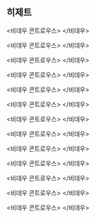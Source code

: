 ## 히제트

<비데우 콘트로우스>
<source src="https://dweb.link/ipfs/bafybeiel3jtiqjyjq2snnr2xhavvclv4kz42rcwmbwd56xufho3xibesha?filename=Riget%2520S01E01.mkv" type="video/mp4">
</비데우>

<비데우 콘트로우스>
<source src="https://dweb.link/ipfs/bafybeie5uzfk6obm5q5o3jue3rhx4ksnozgkbbexi4b23eth7msmo7alwa?filename=Riget%2520S01E02.mkv" type="video/mp4">
</비데우>

<비데우 콘트로우스>
<source src="https://dweb.link/ipfs/bafybeicprbagnldqo5n7u4mnq4kqnls45sdxbydnvtribvenuyufpkxgxa?filename=Riget%2520S01E03.mkv" type="video/mp4">
</비데우>

<비데우 콘트로우스>
<source src="https://bafybeibt4f25ce7dj5ngvauhltmdkwtegbymv3iwpjau5gekx3njplv5ue.ipfs.dweb.link/?filename=Riget+S01E04.mkv" type="video/mp4">
</비데우>

<비데우 콘트로우스>
<source src="https://dweb.link/ipfs/bafybeidmte4z6bs6vkja6dz35xxae4nalurei6nkmtolopjypd2u2bsdpy?filename=Riget%2520S02E01.mkv" type="video/mp4">
</비데우>

<비데우 콘트로우스>
<source src="https://dweb.link/ipfs/bafybeif2iesp6e7wlg5ueottaulzeer3bjcaqvpw2tvcpga4q4xjpkzrba?filename=Riget%2520S02E02.mkv" type="video/mp4">
</비데우>

<비데우 콘트로우스>
<source src="https://dweb.link/ipfs/bafybeieexwnf44f5tet32cdzxzsrkdmzj2hudopq6ztu6nd2mvvosotyjq?filename=Riget%2520S02E03.mkv" type="video/mp4">
</비데우>

<비데우 콘트로우스>
<source src="https://dweb.link/ipfs/bafybeigzfecl2d4oydt2jpdy4o4mshhcuqwism3qkvtul2kiykq46bcgg4?filename=Riget%2520S02E04.mkv" type="video/mp4">
</비데우>

<비데우 콘트로우스>
<source src="https://dweb.link/ipfs/bafybeidixb5252hf7tfwrtahzomakifapkxsjorwwjmcnukge6jmcoqhfu?filename=Riget%2520S03E01.mkv" type="video/mp4">
</비데우>

<비데우 콘트로우스>
<source src="https://dweb.link/ipfs/bafybeies7agwu76wl24oul3bz4arc5sgezvy2gyyqic5ocojg2jzwkomw4?filename=Riget%2520S03E02.mkv" type="video/mp4">
</비데우>

<비데우 콘트로우스>
<source src="https://dweb.link/ipfs/bafybeic4pd3sqrtldum6s6ufkzs53or3wbwkd4fj5bxxuz3swqjvyamrpq?filename=Riget%2520S03E03.mkv" type="video/mp4">
</비데우>

<비데우 콘트로우스>
<source src="https://dweb.link/ipfs/bafybeiabztxbpo3qo6qli6jcnyrrwwcksjdhpogahfe5zvjffjp3qdobnm?filename=Riget%2520S03E04.mkv" type="video/mp4">
</비데우>

<비데우 콘트로우스>
<source src="https://dweb.link/ipfs/bafybeiczoedwxu2dxpeolnyxm4m6k3v2imbifvvdjib22iicklqdibv45a?filename=Riget%2520S03E05.mkv" type="video/mp4">
</비데우>
